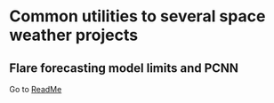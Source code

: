 # Common utilities to several space weather projects

## Flare forecasting model limits and PCNN

Go to [ReadMe](https://github.com/gfrancisco20/flare_limits_pcnn/README.md)
